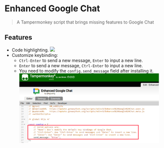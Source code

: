 # Enhanced Google Chat

> A Tampermonkey script that brings missing features to Google Chat

## Features

- Code highlighting.
  ![](./.screenshots/code-highlighting.png)
- Customize keybinding:
  - `Ctrl-Enter` to send a new message, `Enter` to input a new line.
  - `Enter` to send a new message, `Ctrl-Enter` to input a new line.
  - You need to modify the `config.send_message` field after installing it.
  ![](./.screenshots/customize-keybinding.png)
